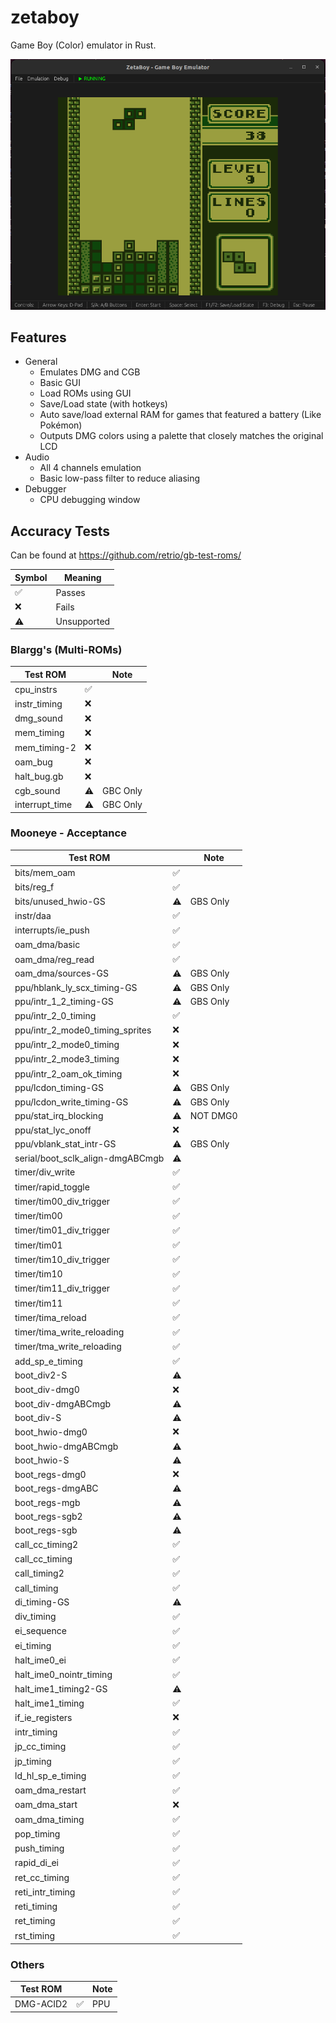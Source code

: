 # zetaboy
Game Boy (Color) emulator in Rust.

![alt text](screenshot_tetris.png)

## Features

- General
  - Emulates DMG and CGB
  - Basic GUI
  - Load ROMs using GUI
  - Save/Load state (with hotkeys)
  - Auto save/load external RAM for games that featured a battery (Like Pokémon)
  - Outputs DMG colors using a palette that closely matches the original LCD
- Audio
  - All 4 channels emulation
  - Basic low-pass filter to reduce aliasing
- Debugger
  - CPU debugging window

## Accuracy Tests

Can be found at https://github.com/retrio/gb-test-roms/

| Symbol | Meaning     |
|--------|-------------|
| ✅     | Passes      |
| ❌     | Fails       |
| ⚠️     | Unsupported |

### Blargg's (Multi-ROMs)

| Test ROM        |    | Note     |
|-----------------|----| -------- |
| cpu_instrs      | ✅ |          |
| instr_timing    | ❌ |          |
| dmg_sound       | ❌ |          |
| mem_timing      | ❌ |          |
| mem_timing-2    | ❌ |          |
| oam_bug         | ❌ |          |
| halt_bug.gb     | ❌ |          |
| cgb_sound       | ⚠️ | GBC Only |
| interrupt_time  | ⚠️ | GBC Only |

### Mooneye - Acceptance

| Test ROM                         |    | Note     |
|----------------------------------|----| -------- |
| bits/mem_oam                     | ✅ |          |
| bits/reg_f                       | ✅ |          |
| bits/unused_hwio-GS              | ⚠️ | GBS Only |
| instr/daa                        | ✅ |          |
| interrupts/ie_push               | ✅ |          |
| oam_dma/basic                    | ✅ |          |
| oam_dma/reg_read                 | ✅ |          |
| oam_dma/sources-GS               | ⚠️ | GBS Only |
| ppu/hblank_ly_scx_timing-GS      | ⚠️ | GBS Only |
| ppu/intr_1_2_timing-GS           | ⚠️ | GBS Only |
| ppu/intr_2_0_timing              | ✅ |          |
| ppu/intr_2_mode0_timing_sprites  | ❌ |          |
| ppu/intr_2_mode0_timing          | ❌ |          |
| ppu/intr_2_mode3_timing          | ❌ |          |
| ppu/intr_2_oam_ok_timing         | ❌ |          |
| ppu/lcdon_timing-GS              | ⚠️ | GBS Only |
| ppu/lcdon_write_timing-GS        | ⚠️ | GBS Only |
| ppu/stat_irq_blocking            | ⚠️ | NOT DMG0 |
| ppu/stat_lyc_onoff               | ❌ |          |
| ppu/vblank_stat_intr-GS          | ⚠️ | GBS Only |
| serial/boot_sclk_align-dmgABCmgb | ⚠️ |          |
| timer/div_write                  | ✅ |          |
| timer/rapid_toggle               | ✅ |          |
| timer/tim00_div_trigger          | ✅ |          |
| timer/tim00                      | ✅ |          |
| timer/tim01_div_trigger          | ✅ |          |
| timer/tim01                      | ✅ |          |
| timer/tim10_div_trigger          | ✅ |          |
| timer/tim10                      | ✅ |          |
| timer/tim11_div_trigger          | ✅ |          |
| timer/tim11                      | ✅ |          |
| timer/tima_reload                | ✅ |          |
| timer/tima_write_reloading       | ✅ |          |
| timer/tma_write_reloading        | ✅ |          |
| add_sp_e_timing                  | ✅ |          |
| boot_div2-S                      | ⚠️ |          |
| boot_div-dmg0                    | ❌ |          |
| boot_div-dmgABCmgb               | ⚠️ |          |
| boot_div-S                       | ⚠️ |          |
| boot_hwio-dmg0                   | ❌ |          |
| boot_hwio-dmgABCmgb              | ⚠️ |          |
| boot_hwio-S                      | ⚠️ |          |
| boot_regs-dmg0                   | ❌ |          |
| boot_regs-dmgABC                 | ⚠️ |          |
| boot_regs-mgb                    | ⚠️ |          |
| boot_regs-sgb2                   | ⚠️ |          |
| boot_regs-sgb                    | ⚠️ |          |
| call_cc_timing2                  | ✅ |          |
| call_cc_timing                   | ✅ |          |
| call_timing2                     | ✅ |          |
| call_timing                      | ✅ |          |
| di_timing-GS                     | ⚠️ |          |
| div_timing                       | ✅ |          |
| ei_sequence                      | ✅ |          |
| ei_timing                        | ✅ |          |
| halt_ime0_ei                     | ✅ |          |
| halt_ime0_nointr_timing          | ✅ |          |
| halt_ime1_timing2-GS             | ⚠️ |          |
| halt_ime1_timing                 | ✅ |          |
| if_ie_registers                  | ❌ |          |
| intr_timing                      | ✅ |          |
| jp_cc_timing                     | ✅ |          |
| jp_timing                        | ✅ |          |
| ld_hl_sp_e_timing                | ✅ |          |
| oam_dma_restart                  | ✅ |          |
| oam_dma_start                    | ❌ |          |
| oam_dma_timing                   | ✅ |          |
| pop_timing                       | ✅ |          |
| push_timing                      | ✅ |          |
| rapid_di_ei                      | ✅ |          |
| ret_cc_timing                    | ✅ |          |
| reti_intr_timing                 | ✅ |          |
| reti_timing                      | ✅ |          |
| ret_timing                       | ✅ |          |
| rst_timing                       | ✅ |          |

### Others

| Test ROM  |    | Note |
|-----------|----| ---- |
| DMG-ACID2 | ✅ | PPU  |
